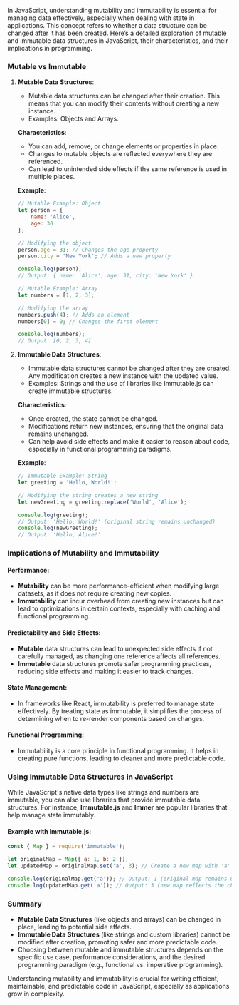 In JavaScript, understanding mutability and immutability is essential for managing data effectively, especially when dealing with state in applications. This concept refers to whether a data structure can be changed after it has been created. Here’s a detailed exploration of mutable and immutable data structures in JavaScript, their characteristics, and their implications in programming.

### Mutable vs Immutable

1. **Mutable Data Structures**:
   - Mutable data structures can be changed after their creation. This means that you can modify their contents without creating a new instance.
   - Examples: Objects and Arrays.

   **Characteristics**:
   - You can add, remove, or change elements or properties in place.
   - Changes to mutable objects are reflected everywhere they are referenced.
   - Can lead to unintended side effects if the same reference is used in multiple places.

   **Example**:
   ```javascript
   // Mutable Example: Object
   let person = {
       name: 'Alice',
       age: 30
   };

   // Modifying the object
   person.age = 31; // Changes the age property
   person.city = 'New York'; // Adds a new property

   console.log(person); 
   // Output: { name: 'Alice', age: 31, city: 'New York' }
   ```

   ```javascript
   // Mutable Example: Array
   let numbers = [1, 2, 3];

   // Modifying the array
   numbers.push(4); // Adds an element
   numbers[0] = 0; // Changes the first element

   console.log(numbers); 
   // Output: [0, 2, 3, 4]
   ```

2. **Immutable Data Structures**:
   - Immutable data structures cannot be changed after they are created. Any modification creates a new instance with the updated value.
   - Examples: Strings and the use of libraries like Immutable.js can create immutable structures.

   **Characteristics**:
   - Once created, the state cannot be changed.
   - Modifications return new instances, ensuring that the original data remains unchanged.
   - Can help avoid side effects and make it easier to reason about code, especially in functional programming paradigms.

   **Example**:
   ```javascript
   // Immutable Example: String
   let greeting = 'Hello, World!';
   
   // Modifying the string creates a new string
   let newGreeting = greeting.replace('World', 'Alice');

   console.log(greeting); 
   // Output: 'Hello, World!' (original string remains unchanged)
   console.log(newGreeting); 
   // Output: 'Hello, Alice!'
   ```

### Implications of Mutability and Immutability

#### Performance:
- **Mutability** can be more performance-efficient when modifying large datasets, as it does not require creating new copies.
- **Immutability** can incur overhead from creating new instances but can lead to optimizations in certain contexts, especially with caching and functional programming.

#### Predictability and Side Effects:
- **Mutable** data structures can lead to unexpected side effects if not carefully managed, as changing one reference affects all references.
- **Immutable** data structures promote safer programming practices, reducing side effects and making it easier to track changes.

#### State Management:
- In frameworks like React, immutability is preferred to manage state effectively. By treating state as immutable, it simplifies the process of determining when to re-render components based on changes.

#### Functional Programming:
- Immutability is a core principle in functional programming. It helps in creating pure functions, leading to cleaner and more predictable code.

### Using Immutable Data Structures in JavaScript

While JavaScript's native data types like strings and numbers are immutable, you can also use libraries that provide immutable data structures. For instance, **Immutable.js** and **Immer** are popular libraries that help manage state immutably.

#### Example with Immutable.js:
```javascript
const { Map } = require('immutable');

let originalMap = Map({ a: 1, b: 2 });
let updatedMap = originalMap.set('a', 3); // Create a new map with 'a' changed

console.log(originalMap.get('a')); // Output: 1 (original map remains unchanged)
console.log(updatedMap.get('a')); // Output: 3 (new map reflects the change)
```

### Summary

- **Mutable Data Structures** (like objects and arrays) can be changed in place, leading to potential side effects.
- **Immutable Data Structures** (like strings and custom libraries) cannot be modified after creation, promoting safer and more predictable code.
- Choosing between mutable and immutable structures depends on the specific use case, performance considerations, and the desired programming paradigm (e.g., functional vs. imperative programming).

Understanding mutability and immutability is crucial for writing efficient, maintainable, and predictable code in JavaScript, especially as applications grow in complexity.